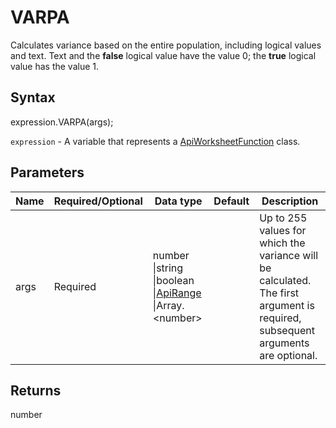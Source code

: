 # VARPA

Calculates variance based on the entire population, including logical values and text. Text and the **false** logical value have the value 0; the **true** logical value has the value 1.

## Syntax

expression.VARPA(args);

`expression` - A variable that represents a [ApiWorksheetFunction](../ApiWorksheetFunction.md) class.

## Parameters

| **Name** | **Required/Optional** | **Data type** | **Default** | **Description** |
| ------------- | ------------- | ------------- | ------------- | ------------- |
| args | Required | number &#124;string &#124;boolean &#124;[ApiRange](../../ApiRange/ApiRange.md) &#124;Array.&lt;number&gt; |  | Up to 255 values for which the variance will be calculated. The first argument is required, subsequent arguments are optional. |

## Returns

number